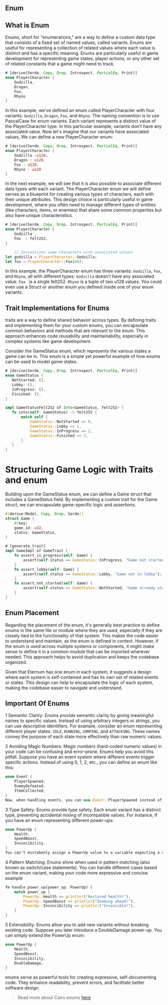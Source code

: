 ## Enum

## What is Enum
Enums, short for "enumerations," are a way to define a custom data type that consists of a fixed set of named values, called variants. Enums are useful for representing a collection of related values where each value is distinct and has a specific meaning. Enums are particularly useful in game development for representing game states, player actions, or any other set of related constants that a game might need to track.
```rust
# [derive(Serde, Copy, Drop, Introspect, PartialEq, Print)]
enum PlayerCharacter {
    Godzilla,
    Dragon,
    Fox,
    Rhyno
}

```
In this example, we've defined an enum called PlayerCharacter with four variants: `Godzilla`, `Dragon`, `Fox`, and `Rhyno`. The naming convention is to use PascalCase for enum variants. Each variant represents a distinct value of the PlayerCharacter type. In this particular example, variants don't have any associated value. 
Now let's imagine that our variants have associated values, We can define a new PlayerCharacter enum:

```rust
# [derive(Serde, Copy, Drop, Introspect, PartialEq, Print)]
enum PlayerCharacter {
    Godzilla :u128,
    Dragon : u128,
    Fox : u128,
    Rhyno : u128
}

```

In the next example, we will see that it is also possible to associate different data types with each variant. The PlayerCharacter enum we will define serves as a blueprint for creating various types of characters, each with their unique attributes. This design choice is particularly useful in game development, where you often need to manage different types of entities (like characters, items, or enemies) that share some common properties but also have unique characteristics.

``` rust 
# [derive(Serde, Copy, Drop, Introspect, PartialEq, Print)]
enum PlayerCharacter {
    Godzilla ,
    Fox  : felt252,
}

    // Instantiate some characters with associated values
let godzilla = PlayerCharacter::Godzilla;
let fox = PlayerCharacter::Fox(90);
```

In this example, the PlayerCharacter enum has three variants: `Godzilla`, `Fox`, and `Rhyno`, all with different types:
`Godzilla` doesn't have any associated value.
`Fox ` is a single felt252.
`Rhyno` is a tuple of two u128 values.
You could even use a Struct or another enum you defined inside one of your enum variants.

## Trait Implementations for Enums

 traits are a way to define shared behavior across types. By defining traits and implementing them for your custom enums, you can encapsulate common behaviors and methods that are relevant to the enum. This approach enhances code reusability and maintainability, especially in complex systems like game development.

Consider the GameStatus enum, which represents the various states a game can be in. This enum is a simple yet powerful example of how enums can be used to model game states.

 ``` rust
# [derive(Serde, Copy, Drop, Introspect, PartialEq, Print)]
enum GameStatus {
    NotStarted: (),
    Lobby: (),
    InProgress: (),
    Finished: (),
}
```

<!-- We define an into trait -->
 ``` rust
impl GameStatusFelt252 of Into<GameStatus, felt252> {
    fn into(self: GameStatus) -> felt252 {
        match self {
            GameStatus::NotStarted => 0,
            GameStatus::Lobby => 1,
            GameStatus::InProgress => 2,
            GameStatus::Finished => 3,
        }
    }
}
```

# Structuring Game Logic with Traits and enum
Building upon the GameStatus enum, we can define a Game struct that includes a GameStatus field. By implementing a custom trait for the Game struct, we can encapsulate game-specific logic and assertions.
```rust
#[derive(Model, Copy, Drop, Serde)]
struct Game {
    #[key]
    game_id: u32,
    status: GameStatus,
}

# [generate_trait]
impl GameImpl of GameTrait {
    fn assert_in_progress(self: Game) {
        assert(self.status == GameStatus::InProgress, "Game not started");
    }
    fn assert_lobby(self: Game) {
        assert(self.status == GameStatus::Lobby, "Game not in lobby");
    }
    fn assert_not_started(self: Game) {
        assert(self.status == GameStatus::NotStarted, "Game already started");
    }
}
```

## Enum Placement
Regarding the placement of the enum, it's generally best practice to define enums in the same file or module where they are used, especially if they are closely tied to the functionality of that system. This makes the code easier to understand and maintain, as the enum is defined in context. However, if the enum is used across multiple systems or components, it might make sense to define it in a common module that can be imported wherever needed. This approach helps to avoid duplication and keeps the codebase organized.

Given that Eternum has one enum in each system, it suggests a design where each system is self-contained and has its own set of related events or states. This design can help to encapsulate the logic of each system, making the codebase easier to navigate and understand.

## Important Of Enums 
1 Semantic Clarity:
Enums provide semantic clarity by giving meaningful names to specific values. Instead of using arbitrary integers or strings, you can use descriptive identifiers.
For example, consider an enum representing different player states: `IDLE`, `RUNNING`, `JUMPING`, and `ATTACKING`. These names convey the purpose of each state more effectively than raw numeric values.

2 Avoiding Magic Numbers:
Magic numbers (hard-coded numeric values) in your code can be confusing and error-prone. Enums help you avoid this pitfall.
Suppose you have an event system where different events trigger specific actions. Instead of using 0, 1, 2, etc., you can define an enum like this:

``` rust 
enum Event {
    PlayerSpawned,
    EnemyDefeated,
    ItemCollected,
}
Now, when handling events, you can use Event::PlayerSpawned instead of an arbitrary number.
```

3 Type Safety:
Enums provide type safety. Each enum variant has a distinct type, preventing accidental mixing of incompatible values.
For instance, if you have an enum representing different power-ups:

```rust
enum PowerUp {
    Health,
    SpeedBoost,
    Invincibility,
}
You can’t mistakenly assign a PowerUp value to a variable expecting a different type.
```
4 Pattern Matching:
Enums shine when used in pattern matching (also known as switch/case statements).
You can handle different cases based on the enum variant, making your code more expressive and concise. example

``` rust 
fn handle_power_up(power_up: PowerUp) {
    match power_up {
        PowerUp::Health => println!("Restored health!"),
        PowerUp::SpeedBoost => println!("Zooming ahead!"),
        PowerUp::Invincibility => println!("Invincible!"),
    }
}

```

5 Extensibility:
Enums allow you to add new variants without breaking existing code.
Suppose you later introduce a DoubleDamage power-up. You can simply extend the PowerUp enum:

```Rust
enum PowerUp {
    Health,
    SpeedBoost,
    Invincibility,
    DoubleDamage,
}
```

 enums serve as powerful tools for creating expressive, self-documenting code. They enhance readability, prevent errors, and facilitate better software design.

> Read more about Cairo enums [here](https://book.cairo-lang.org/ch06-00-enums-and-pattern-matching.html)




